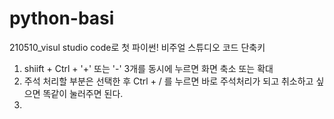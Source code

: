# python-basi

210510_visul studio code로 첫 파이썬!
비주얼 스튜디오 코드 단축키
1. shiift + Ctrl + '+' 또는 '-' 3개를 동시에 누르면 화면 축소 또는 확대
2. 주석 처리할 부분은 선택한 후  Ctrl + / 를 누르면 바로 주석처리가 되고 취소하고 싶으면 똑같이 눌러주면 된다.
3. 
